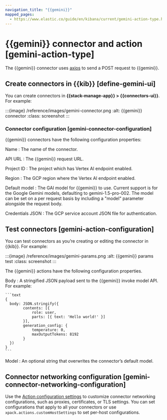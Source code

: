 ```yaml
---
navigation_title: "{{gemini}}"
mapped_pages:
  - https://www.elastic.co/guide/en/kibana/current/gemini-action-type.html
---
```


# {{gemini}} connector and action [gemini-action-type]


The {{gemini}} connector uses [axios](https://github.com/axios/axios) to send a POST request to {{gemini}}.


## Create connectors in {{kib}} [define-gemini-ui]

You can create connectors in **{{stack-manage-app}} > {{connectors-ui}}**.  For example:

:::{image} /reference/images/gemini-connector.png
:alt: {{gemini}} connector
:class: screenshot
:::


### Connector configuration [gemini-connector-configuration]

{{gemini}} connectors have the following configuration properties:

Name
:   The name of the connector.

API URL
:   The {{gemini}} request URL.

Project ID
:   The project which has Vertex AI endpoint enabled.

Region
:   The GCP region where the Vertex AI endpoint enabled.

Default model
:   The GAI model for {{gemini}} to use. Current support is for the Google Gemini models, defaulting to gemini-1.5-pro-002. The model can be set on a per request basis by including a "model" parameter alongside the request body.

Credentials JSON
:   The GCP service account JSON file for authentication.


## Test connectors [gemini-action-configuration]

You can test connectors as you’re creating or editing the connector in {{kib}}. For example:

:::{image} /reference/images/gemini-params.png
:alt: {{gemini}} params test
:class: screenshot
:::

The {{gemini}} actions have the following configuration properties.

Body
:   A stringified JSON payload sent to the {{gemini}} invoke model API. For example:

    ```text
    {
      body: JSON.stringify({
            contents: [{
                role: user,
                parts: [{ text: 'Hello world!' }]
            }],
            generation_config: {
                temperature: 0,
                maxOutputTokens: 8192
            }
      })
    }
    ```


Model
:   An optional string that overwrites the connector’s default model.


## Connector networking configuration [gemini-connector-networking-configuration]

Use the [Action configuration settings](/reference/configuration-reference/alerting-settings.md#action-settings) to customize connector networking configurations, such as proxies, certificates, or TLS settings. You can set configurations that apply to all your connectors or use `xpack.actions.customHostSettings` to set per-host configurations.

